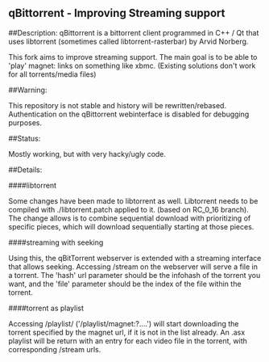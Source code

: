 qBittorrent - Improving Streaming support
------------------------------------------
##Description:
qBittorrent is a bittorrent client programmed in C++ / Qt that uses
libtorrent (sometimes called libtorrent-rasterbar) by Arvid Norberg.

This fork aims to improve streaming support. The main goal is to be
able to 'play' magnet: links on something like xbmc. (Existing solutions
don't work for all torrents/media files)

##Warning:

This repository is not stable and history will be rewritten/rebased.
Authentication on the qBittorrent webinterface is disabled for debugging
purposes.

##Status:

Mostly working, but with very hacky/ugly code.

##Details:

####libtorrent

Some changes have been made to libtorrent as well. Libtorrent needs to be
compiled with ./libtorrent.patch applied to it. (based on RC_0_16 branch).
The change allows is to combine sequential download with prioritizing of
specific pieces, which will download sequentially starting at those pieces.

####streaming with seeking

Using this, the qBitTorrent webserver is extended with a streaming interface
that allows seeking. Accessing /stream on the webserver will serve a file in
a torrent. The 'hash' url parameter should be the infohash of the torrent
you want, and the 'file' parameter should be the index of the file within
the torrent.

####torrent as playlist

Accessing /playlist/<MAGNETURL> ('/playlist/magnet:?....') will start
downloading the torrent specified by the magnet url, if it is not in the
list already. An .asx playlist will be return with an entry for each video
file in the torrent, with corresponding /stream urls.
